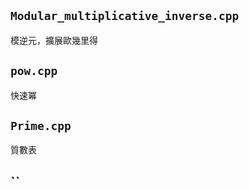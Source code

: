 <link id="style_css" rel="stylesheet" type="text/css" href="/Algorithm/style.css">

## `Modular_multiplicative_inverse.cpp`
模逆元，擴展歐幾里得

<script src="https://gist.github.com/KagariET01/05005b50a78769134bd75116e19f8b3d.js"></script>

## `pow.cpp`
快速冪

<script src="https://gist.github.com/KagariET01/0ed62673c7e09ca9175d52ea43f54e9f.js"></script>

## `Prime.cpp`
質數表

<script src="https://gist.github.com/KagariET01/77ef3442f972dec64522b39beb3b7884.js"></script>

## ``